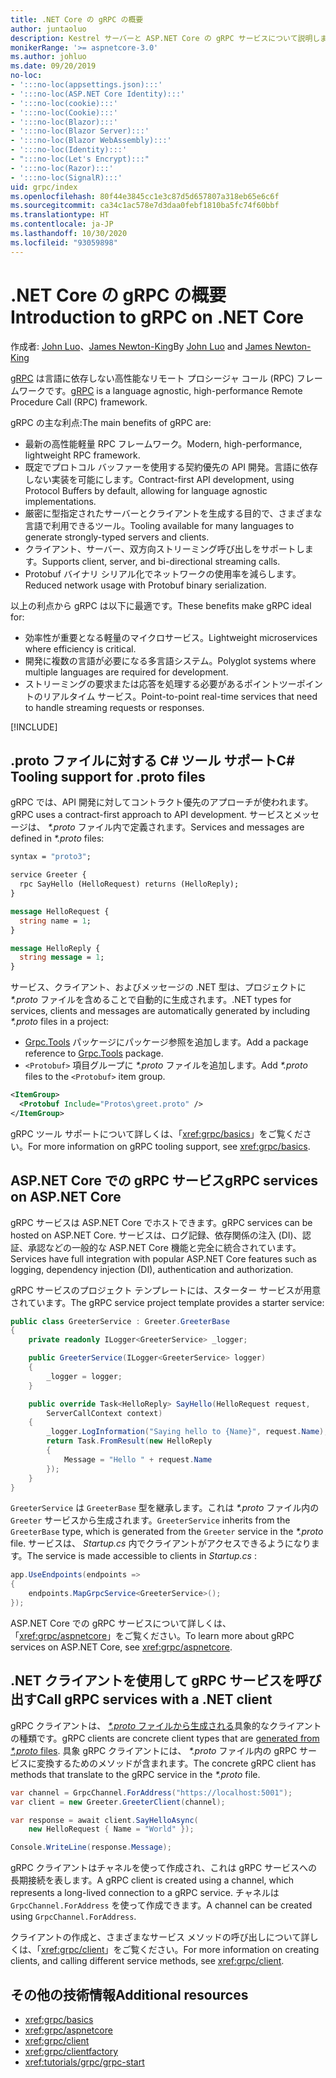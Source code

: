 ```yaml
---
title: .NET Core の gRPC の概要
author: juntaoluo
description: Kestrel サーバーと ASP.NET Core の gRPC サービスについて説明します。
monikerRange: '>= aspnetcore-3.0'
ms.author: johluo
ms.date: 09/20/2019
no-loc:
- ':::no-loc(appsettings.json):::'
- ':::no-loc(ASP.NET Core Identity):::'
- ':::no-loc(cookie):::'
- ':::no-loc(Cookie):::'
- ':::no-loc(Blazor):::'
- ':::no-loc(Blazor Server):::'
- ':::no-loc(Blazor WebAssembly):::'
- ':::no-loc(Identity):::'
- ":::no-loc(Let's Encrypt):::"
- ':::no-loc(Razor):::'
- ':::no-loc(SignalR):::'
uid: grpc/index
ms.openlocfilehash: 80f44e3845cc1e3c87d5d657807a318eb65e6c6f
ms.sourcegitcommit: ca34c1ac578e7d3daa0febf1810ba5fc74f60bbf
ms.translationtype: HT
ms.contentlocale: ja-JP
ms.lasthandoff: 10/30/2020
ms.locfileid: "93059898"
---
```

# <a name="introduction-to-grpc-on-net-core"></a><span data-ttu-id="23844-103">.NET Core の gRPC の概要</span><span class="sxs-lookup"><span data-stu-id="23844-103">Introduction to gRPC on .NET Core</span></span>

<span data-ttu-id="23844-104">作成者: [John Luo](https://github.com/juntaoluo)、[James Newton-King](https://twitter.com/jamesnk)</span><span class="sxs-lookup"><span data-stu-id="23844-104">By [John Luo](https://github.com/juntaoluo) and [James Newton-King](https://twitter.com/jamesnk)</span></span>

<span data-ttu-id="23844-105">[gRPC](https://grpc.io/docs/guides/) は言語に依存しない高性能なリモート プロシージャ コール (RPC) フレームワークです。</span><span class="sxs-lookup"><span data-stu-id="23844-105">[gRPC](https://grpc.io/docs/guides/) is a language agnostic, high-performance Remote Procedure Call (RPC) framework.</span></span>

<span data-ttu-id="23844-106">gRPC の主な利点:</span><span class="sxs-lookup"><span data-stu-id="23844-106">The main benefits of gRPC are:</span></span>
* <span data-ttu-id="23844-107">最新の高性能軽量 RPC フレームワーク。</span><span class="sxs-lookup"><span data-stu-id="23844-107">Modern, high-performance, lightweight RPC framework.</span></span>
* <span data-ttu-id="23844-108">既定でプロトコル バッファーを使用する契約優先の API 開発。言語に依存しない実装を可能にします。</span><span class="sxs-lookup"><span data-stu-id="23844-108">Contract-first API development, using Protocol Buffers by default, allowing for language agnostic implementations.</span></span>
* <span data-ttu-id="23844-109">厳密に型指定されたサーバーとクライアントを生成する目的で、さまざまな言語で利用できるツール。</span><span class="sxs-lookup"><span data-stu-id="23844-109">Tooling available for many languages to generate strongly-typed servers and clients.</span></span>
* <span data-ttu-id="23844-110">クライアント、サーバー、双方向ストリーミング呼び出しをサポートします。</span><span class="sxs-lookup"><span data-stu-id="23844-110">Supports client, server, and bi-directional streaming calls.</span></span>
* <span data-ttu-id="23844-111">Protobuf バイナリ シリアル化でネットワークの使用率を減らします。</span><span class="sxs-lookup"><span data-stu-id="23844-111">Reduced network usage with Protobuf binary serialization.</span></span>

<span data-ttu-id="23844-112">以上の利点から gRPC は以下に最適です。</span><span class="sxs-lookup"><span data-stu-id="23844-112">These benefits make gRPC ideal for:</span></span>
* <span data-ttu-id="23844-113">効率性が重要となる軽量のマイクロサービス。</span><span class="sxs-lookup"><span data-stu-id="23844-113">Lightweight microservices where efficiency is critical.</span></span>
* <span data-ttu-id="23844-114">開発に複数の言語が必要になる多言語システム。</span><span class="sxs-lookup"><span data-stu-id="23844-114">Polyglot systems where multiple languages are required for development.</span></span>
* <span data-ttu-id="23844-115">ストリーミングの要求または応答を処理する必要があるポイントツーポイントのリアルタイム サービス。</span><span class="sxs-lookup"><span data-stu-id="23844-115">Point-to-point real-time services that need to handle streaming requests or responses.</span></span>

[!INCLUDE[](~/includes/gRPCazure.md)]

## <a name="c-tooling-support-for-proto-files"></a><span data-ttu-id="23844-116">.proto ファイルに対する C# ツール サポート</span><span class="sxs-lookup"><span data-stu-id="23844-116">C# Tooling support for .proto files</span></span>

<span data-ttu-id="23844-117">gRPC では、API 開発に対してコントラクト優先のアプローチが使われます。</span><span class="sxs-lookup"><span data-stu-id="23844-117">gRPC uses a contract-first approach to API development.</span></span> <span data-ttu-id="23844-118">サービスとメッセージは、 *\*.proto* ファイル内で定義されます。</span><span class="sxs-lookup"><span data-stu-id="23844-118">Services and messages are defined in *\*.proto* files:</span></span>

```protobuf
syntax = "proto3";

service Greeter {
  rpc SayHello (HelloRequest) returns (HelloReply);
}

message HelloRequest {
  string name = 1;
}

message HelloReply {
  string message = 1;
}
```

<span data-ttu-id="23844-119">サービス、クライアント、およびメッセージの .NET 型は、プロジェクトに *\*.proto* ファイルを含めることで自動的に生成されます。</span><span class="sxs-lookup"><span data-stu-id="23844-119">.NET types for services, clients and messages are automatically generated by including *\*.proto* files in a project:</span></span>

* <span data-ttu-id="23844-120">[Grpc.Tools](https://www.nuget.org/packages/Grpc.Tools/) パッケージにパッケージ参照を追加します。</span><span class="sxs-lookup"><span data-stu-id="23844-120">Add a package reference to [Grpc.Tools](https://www.nuget.org/packages/Grpc.Tools/) package.</span></span>
* <span data-ttu-id="23844-121">`<Protobuf>` 項目グループに *\*.proto* ファイルを追加します。</span><span class="sxs-lookup"><span data-stu-id="23844-121">Add *\*.proto* files to the `<Protobuf>` item group.</span></span>

```xml
<ItemGroup>
  <Protobuf Include="Protos\greet.proto" />
</ItemGroup>
```

<span data-ttu-id="23844-122">gRPC ツール サポートについて詳しくは、「<xref:grpc/basics>」をご覧ください。</span><span class="sxs-lookup"><span data-stu-id="23844-122">For more information on gRPC tooling support, see <xref:grpc/basics>.</span></span>

## <a name="grpc-services-on-aspnet-core"></a><span data-ttu-id="23844-123">ASP.NET Core での gRPC サービス</span><span class="sxs-lookup"><span data-stu-id="23844-123">gRPC services on ASP.NET Core</span></span>

<span data-ttu-id="23844-124">gRPC サービスは ASP.NET Core でホストできます。</span><span class="sxs-lookup"><span data-stu-id="23844-124">gRPC services can be hosted on ASP.NET Core.</span></span> <span data-ttu-id="23844-125">サービスは、ログ記録、依存関係の注入 (DI)、認証、承認などの一般的な ASP.NET Core 機能と完全に統合されています。</span><span class="sxs-lookup"><span data-stu-id="23844-125">Services have full integration with popular ASP.NET Core features such as logging, dependency injection (DI), authentication and authorization.</span></span>

<span data-ttu-id="23844-126">gRPC サービスのプロジェクト テンプレートには、スターター サービスが用意されています。</span><span class="sxs-lookup"><span data-stu-id="23844-126">The gRPC service project template provides a starter service:</span></span>

```csharp
public class GreeterService : Greeter.GreeterBase
{
    private readonly ILogger<GreeterService> _logger;

    public GreeterService(ILogger<GreeterService> logger)
    {
        _logger = logger;
    }

    public override Task<HelloReply> SayHello(HelloRequest request,
        ServerCallContext context)
    {
        _logger.LogInformation("Saying hello to {Name}", request.Name);
        return Task.FromResult(new HelloReply 
        {
            Message = "Hello " + request.Name
        });
    }
}
```

<span data-ttu-id="23844-127">`GreeterService` は `GreeterBase` 型を継承します。これは *\*.proto* ファイル内の `Greeter` サービスから生成されます。</span><span class="sxs-lookup"><span data-stu-id="23844-127">`GreeterService` inherits from the `GreeterBase` type, which is generated from the `Greeter` service in the *\*.proto* file.</span></span> <span data-ttu-id="23844-128">サービスは、 *Startup.cs* 内でクライアントがアクセスできるようになります。</span><span class="sxs-lookup"><span data-stu-id="23844-128">The service is made accessible to clients in *Startup.cs* :</span></span>

```csharp
app.UseEndpoints(endpoints =>
{
    endpoints.MapGrpcService<GreeterService>();
});
```

<span data-ttu-id="23844-129">ASP.NET Core での gRPC サービスについて詳しくは、「<xref:grpc/aspnetcore>」をご覧ください。</span><span class="sxs-lookup"><span data-stu-id="23844-129">To learn more about gRPC services on ASP.NET Core, see <xref:grpc/aspnetcore>.</span></span>

## <a name="call-grpc-services-with-a-net-client"></a><span data-ttu-id="23844-130">.NET クライアントを使用して gRPC サービスを呼び出す</span><span class="sxs-lookup"><span data-stu-id="23844-130">Call gRPC services with a .NET client</span></span>

<span data-ttu-id="23844-131">gRPC クライアントは、 [ *\*.proto* ファイルから生成される](xref:grpc/basics#generated-c-assets)具象的なクライアントの種類です。</span><span class="sxs-lookup"><span data-stu-id="23844-131">gRPC clients are concrete client types that are [generated from *\*.proto* files](xref:grpc/basics#generated-c-assets).</span></span> <span data-ttu-id="23844-132">具象 gRPC クライアントには、 *\*.proto* ファイル内の gRPC サービスに変換するためのメソッドが含まれます。</span><span class="sxs-lookup"><span data-stu-id="23844-132">The concrete gRPC client has methods that translate to the gRPC service in the *\*.proto* file.</span></span>

```csharp
var channel = GrpcChannel.ForAddress("https://localhost:5001");
var client = new Greeter.GreeterClient(channel);

var response = await client.SayHelloAsync(
    new HelloRequest { Name = "World" });

Console.WriteLine(response.Message);
```

<span data-ttu-id="23844-133">gRPC クライアントはチャネルを使って作成され、これは gRPC サービスへの長期接続を表します。</span><span class="sxs-lookup"><span data-stu-id="23844-133">A gRPC client is created using a channel, which represents a long-lived connection to a gRPC service.</span></span> <span data-ttu-id="23844-134">チャネルは `GrpcChannel.ForAddress` を使って作成できます。</span><span class="sxs-lookup"><span data-stu-id="23844-134">A channel can be created using `GrpcChannel.ForAddress`.</span></span>

<span data-ttu-id="23844-135">クライアントの作成と、さまざまなサービス メソッドの呼び出しについて詳しくは、「<xref:grpc/client>」をご覧ください。</span><span class="sxs-lookup"><span data-stu-id="23844-135">For more information on creating clients, and calling different service methods, see <xref:grpc/client>.</span></span>

## <a name="additional-resources"></a><span data-ttu-id="23844-136">その他の技術情報</span><span class="sxs-lookup"><span data-stu-id="23844-136">Additional resources</span></span>

* <xref:grpc/basics>
* <xref:grpc/aspnetcore>
* <xref:grpc/client>
* <xref:grpc/clientfactory>
* <xref:tutorials/grpc/grpc-start>
